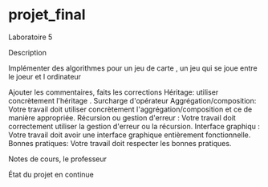 # projet_final
 
 Laboratoire 5
 

 Description

 Implémenter des algorithmes pour un jeu de carte , un jeu qui se joue entre le joeur et l ordinateur
 


Ajouter les commentaires, faits les corrections
Héritage:  utiliser concrètement l'héritage .
Surcharge d'opérateur
Aggrégation/composition: Votre travail doit utiliser concrètement l'aggrégation/composition et ce de manière appropriée.
Récursion ou gestion d'erreur : Votre travail doit correctement utiliser la gestion d'erreur ou la récursion.
Interface graphiqu : Votre travail doit avoir une interface graphique entièrement fonctionnelle.
Bonnes pratiques: Votre travail doit respecter les bonnes pratiques.


Notes de cours, le professeur 

État du projet
en continue



